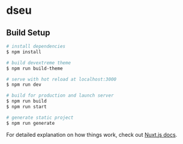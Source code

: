 # dseu

## Build Setup

```bash
# install dependencies
$ npm install

# build devextreme theme
$ npm run build-theme

# serve with hot reload at localhost:3000
$ npm run dev

# build for production and launch server
$ npm run build
$ npm run start

# generate static project
$ npm run generate
```

For detailed explanation on how things work, check out [Nuxt.js docs](https://nuxtjs.org).
